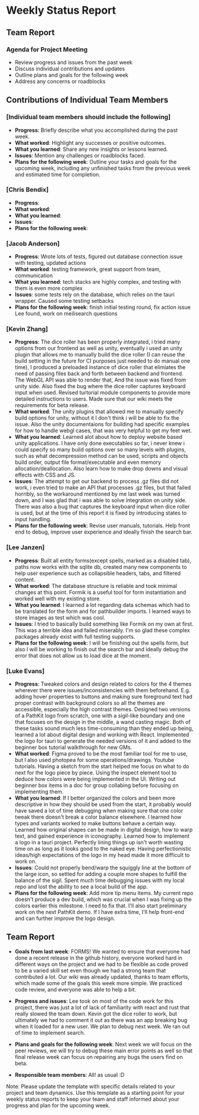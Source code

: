 # Weekly Status Report

## Team Report

### Agenda for Project Meeting

- Review progress and issues from the past week
- Discuss individual contributions and updates
- Outline plans and goals for the following week
- Address any concerns or roadblocks

## Contributions of Individual Team Members

### [Individual team members should include the following]

- **Progress**: Briefly describe what you accomplished during the past week.
- **What worked**: Highlight any successes or positive outcomes.
- **What you learned**: Share any new insights or lessons learned.
- **Issues**: Mention any challenges or roadblocks faced.
- **Plans for the following week**: Outline your tasks and goals for the upcoming week, including any unfinished tasks from the previous week and estimated time for completion.

### [Chris Bendix]

- **Progress**: 
- **What worked**:
- **What you learned**:
- **Issues**:
- **Plans for the following week**:

### [Jacob Anderson]

- **Progress**: Wrote lots of tests, figured out database connection issue with testing, updated actions
- **What worked**: testing framework, great support from team, communication
- **What you learned**: tech stacks are highly complex, and testing with them is even more complex
- **Issues**: some tests rely on the database, which relies on the tauri wrapper. Caused some testing setbacks
- **Plans for the following week**: finish initial testing round, fix action issue Lee found, work on meilisearch questions

### [Kevin Zhang]

- **Progress**: The dice roller has been properly integrated, i tried many options from our frontend as well as unity, eventually i used an unity plugin that allows me to manually build the dice roller (I can reuse the build setting in the future for CI purposes just needed to do manual one time), I produced a preloaded instance of dice roller that elimiates the need of passing files back and forth between backend and frontend. The WebGL API was able to render that, And the issue was fixed from unity side. Also fixed the bug where the dice roller captures keyboard input when used. Revised turtorial module components to provide more detailed instructions to users. Made sure that our wiki meets the requirements for beta release.
- **What worked**: The unity plugins that allowed me to manually specify build options for unity, without it I don't think i will be able to fix the issue. Also the unity documentaions for building had specific examples for how to handle webgl cases, that was very helpful to get my feet wet.
- **What you learned**: Learned alot about how to deploy website based unity applications. I have only done executables so far, i never knew i could specify so many build options over so many levels with plugins, such as what decompression method can be used, scripts and objects build order, output file format/executable and even memory allocation/deallocation. Also learn how to make drop downs and visual effects with CSS and JS.
- **Issues**: The attempt to get our backend to process .gz files did not work, i even tried to make an API that processes .gz files, but that failed horribly, so the workaround mentioned by me last week was turned down, and I was glad that i was able to solve integration on unity side. There was also a bug that captures the keyboard input when dice roller is used, but at the time of this report it is fixed by introducing states to input handling. 
- **Plans for the following week**: Revise user manuals, tutorials. Help front end to debug, improve user experience and ideally finish the search bar.

### [Lee Janzen]

- **Progress**: Built all entity forms(except spells, marked as a disabled tab), paths now works with the sqlite db, created many new components to help user experience such as collapsible headers, tabs, and filtered content.
- **What worked**: The database structure is reliable and took minimal changes at this point. Formik is a useful tool for form instantiation and worked well with my existing store.
- **What you learned**: I learned a lot regarding data schemas which had to be translated for the form and for pathbuilder imports. I learned ways to store images as test which was cool.
- **Issues**: I tried to basically build something like Formik on my own at first. This was a terrible idea and failed miserably. I'm so glad these complex packages already exist with full testing supports.
- **Plans for the following week**: I will be finishing out the spells form, but also I will be working to finish out the search bar and ideally debug the error that does not allow us to load dice at the moment.

### [Luke Evans]

- **Progress**: Tweaked colors and design related to colors for the 4 themes wherever there were issues/inconsistencies with them beforehand. E.g. adding hover properties to buttons and making sure foreground text had proper contrast with background colors so all the themes are accessible, especially the high contrast themes. Designed two versions of a PathKit logo from scratch, one with a sigil-like boundary and one that focuses on the design in the middle, a wand casting magic. Both of these tasks sound much less time-consuming than they ended up being, learned a lot about digital design and working with React. Implemented the logo for tauri to generate the needed versions of it and added to the beginner box tutorial walkthrough for new GMs.
- **What worked**: Figma proved to be the most familiar tool for me to use, but I also used photopea for some operations/drawings. Youtube tutorials. Having a sketch from the start helped me focus on what to do next for the logo piece by piece. Using the inspect element tool to deduce how colors were being implemented in the UI. Writing out beginner box items in a doc for group collabing before focusing on implementing them.
- **What you learned**: If I better organized the colors and been more descriptive in how they should be used from the start, it probably would have saved a lot of time debugging when making sure that one color tweak there doesn't break a color balance elsewhere. I learned how types and variants worked to make buttons behave a certain way. Learned how original shapes can be made in digital design, how to warp text, and gained experience in iconography. Learned how to implement a logo in a tauri project. Perfectly lining things up isn't worth wasting time on as long as it looks good to the naked eye. Having perfectionistic ideas/high expectations of the logo in my head made it more difficult to work on.
- **Issues**: Could not properly bend/warp the squiggly line at the bottom of the large icon, so settled for adding a couple more shapes to fulfill the balance of the sigil. Spent much time debugging issues with my local repo and lost the ability to see a local build of the app.
- **Plans for the following week**: Add more tip menu items. My current repo doesn't produce a dev build, which was crucial when I was fixing up the colors earlier this milestone. I need to fix that. I'll also start preliminary work on the next PathKit demo. If I have extra time, I'll help front-end and can further improve the logo design.

## Team Report

- **Goals from last week**: FORMS! We wanted to ensure that everyone had done a recent release in the github history, everyone worked hard in different ways on the project and we had to be flexible as code proved to be a varied skill set even though we had a strong team that contributed a lot. Our wiki was already updated, thanks to team efforts, which made some of the goals this week more simple. We practiced code review, and everyone was able to help a bit.

- **Progress and issues**: Lee took on most of the code work for this project, there was just a lot of lack of familiarity with react and rust that really slowed the team down. Kevin got the dice roller to work, but ultimately we had to comment it out as there was an app breaking bug when it loaded for a new user. We plan to debug next week. We ran out of time to implement search.

- **Plans and goals for the following week**: Next week we will focus on the peer reviews, we will try to debug these main error points as well so that final release week can focus on repairing any bugs the users find on beta.

- **Responsible team members**: All! as usual :D

Note: Please update the template with specific details related to your project and team dynamics. Use this template as a starting point for your weekly status reports to keep your team and staff informed about your progress and plan for the upcoming week.
